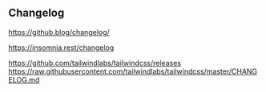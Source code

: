 ## Changelog 

https://github.blog/changelog/

https://insomnia.rest/changelog

https://github.com/tailwindlabs/tailwindcss/releases
https://raw.githubusercontent.com/tailwindlabs/tailwindcss/master/CHANGELOG.md

